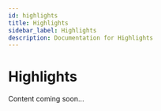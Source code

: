```yaml
---
id: highlights
title: Highlights
sidebar_label: Highlights
description: Documentation for Highlights
---
```


# Highlights

Content coming soon...
